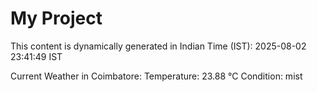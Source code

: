 # My Project

This content is dynamically generated in Indian Time (IST): 2025-08-02 23:41:49 IST


Current Weather in Coimbatore:
Temperature: 23.88 °C
Condition: mist

